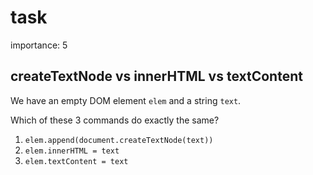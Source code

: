 # task

importance: 5

## createTextNode vs innerHTML vs textContent

We have an empty DOM element `elem` and a string `text`.

Which of these 3 commands do exactly the same?

1. `elem.append(document.createTextNode(text))`
2. `elem.innerHTML = text`
3. `elem.textContent = text`

